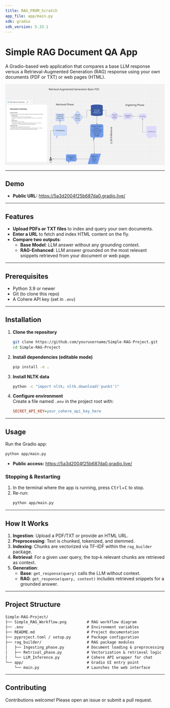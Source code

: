 ```yaml
---
title: RAG_FROM_Scratch
app_file: app/main.py
sdk: gradio
sdk_version: 5.33.1
---
```

# Simple RAG Document QA App

A Gradio-based web application that compares a base LLM response versus a Retrieval-Augmented Generation (RAG) response using your own documents (PDF or TXT) or web pages (HTML).

![Simple RAG Workflow](./Simple_RAG_Workflow.png)

---

## Demo
- **Public URL:** https://5a3d2004f25b687da0.gradio.live/

---

## Features

- **Upload PDFs or TXT files** to index and query your own documents.  
- **Enter a URL** to fetch and index HTML content on the fly.  
- **Compare two outputs**:  
  - **Base Model**: LLM answer without any grounding context.  
  - **RAG-Enhanced**: LLM answer grounded on the most relevant snippets retrieved from your document or web page.

---

## Prerequisites

- Python 3.9 or newer  
- Git (to clone this repo)  
- A Cohere API key (set in `.env`)

---

## Installation

1. **Clone the repository**  
   ```bash
   git clone https://github.com/yourusername/Simple-RAG-Project.git
   cd Simple-RAG-Project
   ```

2. **Install dependencies (editable mode)**  
   ```bash
   pip install -e .
   ```

3. **Install NLTK data**  
   ```bash
   python -c "import nltk; nltk.download('punkt')"
   ```

4. **Configure environment**  
   Create a file named `.env` in the project root with:  
   ```ini
   SECRET_API_KEY=your_cohere_api_key_here
   ```

---

## Usage

Run the Gradio app:  
```bash
python app/main.py
```

- **Public access:** https://5a3d2004f25b687da0.gradio.live/

### Stopping & Restarting

1. In the terminal where the app is running, press <kbd>Ctrl</kbd>+<kbd>C</kbd> to stop.  
2. Re-run:  
   ```bash
   python app/main.py
   ```

---

## How It Works

1. **Ingestion**: Upload a PDF/TXT or provide an HTML URL.  
2. **Preprocessing**: Text is chunked, tokenized, and stemmed.  
3. **Indexing**: Chunks are vectorized via TF–IDF within the `rag_builder` package.  
4. **Retrieval**: For a given user query, the top‑k relevant chunks are retrieved as context.  
5. **Generation**:  
   - **Base**: `get_response(query)` calls the LLM without context.  
   - **RAG**: `get_response(query, context)` includes retrieved snippets for a grounded answer.

---

## Project Structure

```
Simple-RAG-Project/
├── Simple_RAG_Workflow.png         # RAG workflow diagram
├── .env                            # Environment variables
├── README.md                       # Project documentation
├── pyproject.toml / setup.py       # Package configuration
├── rag_builder/                    # RAG package modules
│   ├── Ingesting_phase.py          # Document loading & preprocessing
│   ├── Retrival_phase.py           # Vectorization & retrieval logic
│   └── LLM_Inference.py            # Cohere API wrapper for chat
└── app/                            # Gradio UI entry point
    └── main.py                     # Launches the web interface
```

---

## Contributing

Contributions welcome! Please open an issue or submit a pull request.

